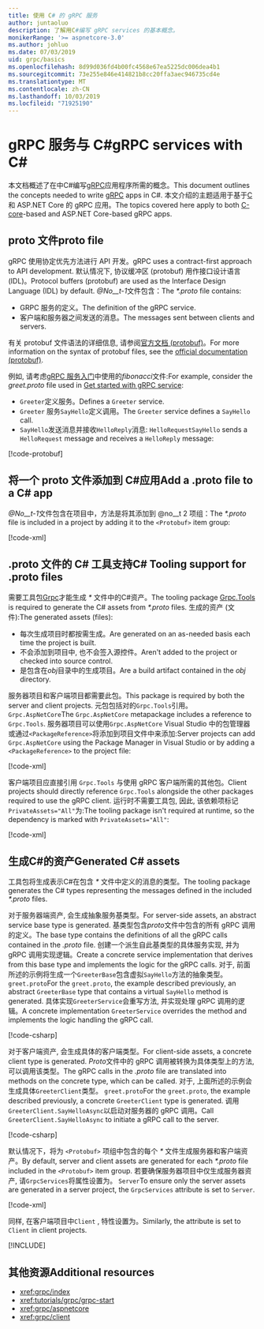```yaml
---
title: 使用 C# 的 gRPC 服务
author: juntaoluo
description: 了解用C#编写 gRPC services 的基本概念。
monikerRange: '>= aspnetcore-3.0'
ms.author: johluo
ms.date: 07/03/2019
uid: grpc/basics
ms.openlocfilehash: 8d99d036fd4b00fc4568e67ea5225dc006dea4b1
ms.sourcegitcommit: 73e255e846e414821b8cc20ffa3aec946735cd4e
ms.translationtype: MT
ms.contentlocale: zh-CN
ms.lasthandoff: 10/03/2019
ms.locfileid: "71925190"
---
```

# <a name="grpc-services-with-c"></a><span data-ttu-id="cc6c2-103">gRPC 服务与 C\#</span><span class="sxs-lookup"><span data-stu-id="cc6c2-103">gRPC services with C\#</span></span>

<span data-ttu-id="cc6c2-104">本文档概述了在中C#编写[gRPC](https://grpc.io/docs/guides/)应用程序所需的概念。</span><span class="sxs-lookup"><span data-stu-id="cc6c2-104">This document outlines the concepts needed to write [gRPC](https://grpc.io/docs/guides/) apps in C#.</span></span> <span data-ttu-id="cc6c2-105">本文介绍的主题适用于基于[C](https://grpc.io/blog/grpc-stacks)和 ASP.NET Core 的 gRPC 应用。</span><span class="sxs-lookup"><span data-stu-id="cc6c2-105">The topics covered here apply to both [C-core](https://grpc.io/blog/grpc-stacks)-based and ASP.NET Core-based gRPC apps.</span></span>

## <a name="proto-file"></a><span data-ttu-id="cc6c2-106">proto 文件</span><span class="sxs-lookup"><span data-stu-id="cc6c2-106">proto file</span></span>

<span data-ttu-id="cc6c2-107">gRPC 使用协定优先方法进行 API 开发。</span><span class="sxs-lookup"><span data-stu-id="cc6c2-107">gRPC uses a contract-first approach to API development.</span></span> <span data-ttu-id="cc6c2-108">默认情况下, 协议缓冲区 (protobuf) 用作接口设计语言 (IDL)。</span><span class="sxs-lookup"><span data-stu-id="cc6c2-108">Protocol buffers (protobuf) are used as the Interface Design Language (IDL) by default.</span></span> <span data-ttu-id="cc6c2-109">*@No__t-1*文件包含：</span><span class="sxs-lookup"><span data-stu-id="cc6c2-109">The *\*.proto* file contains:</span></span>

* <span data-ttu-id="cc6c2-110">GRPC 服务的定义。</span><span class="sxs-lookup"><span data-stu-id="cc6c2-110">The definition of the gRPC service.</span></span>
* <span data-ttu-id="cc6c2-111">客户端和服务器之间发送的消息。</span><span class="sxs-lookup"><span data-stu-id="cc6c2-111">The messages sent between clients and servers.</span></span>

<span data-ttu-id="cc6c2-112">有关 protobuf 文件语法的详细信息, 请参阅[官方文档 (protobuf)](https://developers.google.com/protocol-buffers/docs/proto3)。</span><span class="sxs-lookup"><span data-stu-id="cc6c2-112">For more information on the syntax of protobuf files, see the [official documentation (protobuf)](https://developers.google.com/protocol-buffers/docs/proto3).</span></span>

<span data-ttu-id="cc6c2-113">例如, 请考虑[gRPC 服务入门](xref:tutorials/grpc/grpc-start)中使用的*fibonacci*文件:</span><span class="sxs-lookup"><span data-stu-id="cc6c2-113">For example, consider the *greet.proto* file used in [Get started with gRPC service](xref:tutorials/grpc/grpc-start):</span></span>

* <span data-ttu-id="cc6c2-114">`Greeter`定义服务。</span><span class="sxs-lookup"><span data-stu-id="cc6c2-114">Defines a `Greeter` service.</span></span>
* <span data-ttu-id="cc6c2-115">`Greeter` 服务`SayHello`定义调用。</span><span class="sxs-lookup"><span data-stu-id="cc6c2-115">The `Greeter` service defines a `SayHello` call.</span></span>
* <span data-ttu-id="cc6c2-116">`SayHello`发送消息并接收`HelloReply`消息: `HelloRequest`</span><span class="sxs-lookup"><span data-stu-id="cc6c2-116">`SayHello` sends a `HelloRequest` message and receives a `HelloReply` message:</span></span>

[!code-protobuf[](~/tutorials/grpc/grpc-start/sample/GrpcGreeter/Protos/greet.proto)]

## <a name="add-a-proto-file-to-a-c-app"></a><span data-ttu-id="cc6c2-117">将一个 proto 文件添加到 C\#应用</span><span class="sxs-lookup"><span data-stu-id="cc6c2-117">Add a .proto file to a C\# app</span></span>

<span data-ttu-id="cc6c2-118">*@No__t-1*文件包含在项目中，方法是将其添加到 @no__t 2 项组：</span><span class="sxs-lookup"><span data-stu-id="cc6c2-118">The *\*.proto* file is included in a project by adding it to the `<Protobuf>` item group:</span></span>

[!code-xml[](~/tutorials/grpc/grpc-start/sample/GrpcGreeter/GrpcGreeter.csproj?highlight=2&range=7-9)]

## <a name="c-tooling-support-for-proto-files"></a><span data-ttu-id="cc6c2-119">.proto 文件的 C# 工具支持</span><span class="sxs-lookup"><span data-stu-id="cc6c2-119">C# Tooling support for .proto files</span></span>

<span data-ttu-id="cc6c2-120">需要工具包[Grpc](https://www.nuget.org/packages/Grpc.Tools/)才能生成 *\** 文件中的C#资产。</span><span class="sxs-lookup"><span data-stu-id="cc6c2-120">The tooling package [Grpc.Tools](https://www.nuget.org/packages/Grpc.Tools/) is required to generate the C# assets from *\*.proto* files.</span></span> <span data-ttu-id="cc6c2-121">生成的资产 (文件):</span><span class="sxs-lookup"><span data-stu-id="cc6c2-121">The generated assets (files):</span></span>

* <span data-ttu-id="cc6c2-122">每次生成项目时都按需生成。</span><span class="sxs-lookup"><span data-stu-id="cc6c2-122">Are generated on an as-needed basis each time the project is built.</span></span>
* <span data-ttu-id="cc6c2-123">不会添加到项目中, 也不会签入源控件。</span><span class="sxs-lookup"><span data-stu-id="cc6c2-123">Aren't added to the project or checked into source control.</span></span>
* <span data-ttu-id="cc6c2-124">是包含在*obj*目录中的生成项目。</span><span class="sxs-lookup"><span data-stu-id="cc6c2-124">Are a build artifact contained in the *obj* directory.</span></span>

<span data-ttu-id="cc6c2-125">服务器项目和客户端项目都需要此包。</span><span class="sxs-lookup"><span data-stu-id="cc6c2-125">This package is required by both the server and client projects.</span></span> <span data-ttu-id="cc6c2-126">元包包括对的`Grpc.Tools`引用。 `Grpc.AspNetCore`</span><span class="sxs-lookup"><span data-stu-id="cc6c2-126">The `Grpc.AspNetCore` metapackage includes a reference to `Grpc.Tools`.</span></span> <span data-ttu-id="cc6c2-127">服务器项目可以使用`Grpc.AspNetCore` Visual Studio 中的包管理器或通过`<PackageReference>`将添加到项目文件中来添加:</span><span class="sxs-lookup"><span data-stu-id="cc6c2-127">Server projects can add `Grpc.AspNetCore` using the Package Manager in Visual Studio or by adding a `<PackageReference>` to the project file:</span></span>

[!code-xml[](~/tutorials/grpc/grpc-start/sample/GrpcGreeter/GrpcGreeter.csproj?highlight=1&range=12)]

<span data-ttu-id="cc6c2-128">客户端项目应直接引用 `Grpc.Tools` 与使用 gRPC 客户端所需的其他包。</span><span class="sxs-lookup"><span data-stu-id="cc6c2-128">Client projects should directly reference `Grpc.Tools` alongside the other packages required to use the gRPC client.</span></span> <span data-ttu-id="cc6c2-129">运行时不需要工具包, 因此, 该依赖项标记`PrivateAssets="All"`为:</span><span class="sxs-lookup"><span data-stu-id="cc6c2-129">The tooling package isn't required at runtime, so the dependency is marked with `PrivateAssets="All"`:</span></span>

[!code-xml[](~/tutorials/grpc/grpc-start/sample/GrpcGreeterClient/GrpcGreeterClient.csproj?highlight=3&range=9-11)]

## <a name="generated-c-assets"></a><span data-ttu-id="cc6c2-130">生成C#的资产</span><span class="sxs-lookup"><span data-stu-id="cc6c2-130">Generated C# assets</span></span>

<span data-ttu-id="cc6c2-131">工具包将生成表示C#在包含 *\** 文件中定义的消息的类型。</span><span class="sxs-lookup"><span data-stu-id="cc6c2-131">The tooling package generates the C# types representing the messages defined in the included *\*.proto* files.</span></span>

<span data-ttu-id="cc6c2-132">对于服务器端资产, 会生成抽象服务基类型。</span><span class="sxs-lookup"><span data-stu-id="cc6c2-132">For server-side assets, an abstract service base type is generated.</span></span> <span data-ttu-id="cc6c2-133">基类型包含*proto*文件中包含的所有 gRPC 调用的定义。</span><span class="sxs-lookup"><span data-stu-id="cc6c2-133">The base type contains the definitions of all the gRPC calls contained in the *.proto* file.</span></span> <span data-ttu-id="cc6c2-134">创建一个派生自此基类型的具体服务实现, 并为 gRPC 调用实现逻辑。</span><span class="sxs-lookup"><span data-stu-id="cc6c2-134">Create a concrete service implementation that derives from this base type and implements the logic for the gRPC calls.</span></span> <span data-ttu-id="cc6c2-135">对于, 前面所述的示例将生成一个`GreeterBase`包含虚拟`SayHello`方法的抽象类型。 `greet.proto`</span><span class="sxs-lookup"><span data-stu-id="cc6c2-135">For the `greet.proto`, the example described previously, an abstract `GreeterBase` type that contains a virtual `SayHello` method is generated.</span></span> <span data-ttu-id="cc6c2-136">具体实现`GreeterService`会重写方法, 并实现处理 gRPC 调用的逻辑。</span><span class="sxs-lookup"><span data-stu-id="cc6c2-136">A concrete implementation `GreeterService` overrides the method and implements the logic handling the gRPC call.</span></span>

[!code-csharp[](~/tutorials/grpc/grpc-start/sample/GrpcGreeter/Services/GreeterService.cs?name=snippet)]

<span data-ttu-id="cc6c2-137">对于客户端资产, 会生成具体的客户端类型。</span><span class="sxs-lookup"><span data-stu-id="cc6c2-137">For client-side assets, a concrete client type is generated.</span></span> <span data-ttu-id="cc6c2-138">*Proto*文件中的 gRPC 调用被转换为具体类型上的方法, 可以调用该类型。</span><span class="sxs-lookup"><span data-stu-id="cc6c2-138">The gRPC calls in the *.proto* file are translated into methods on the concrete type, which can be called.</span></span> <span data-ttu-id="cc6c2-139">对于, 上面所述的示例会生成具体`GreeterClient`类型。 `greet.proto`</span><span class="sxs-lookup"><span data-stu-id="cc6c2-139">For the `greet.proto`, the example described previously, a concrete `GreeterClient` type is generated.</span></span> <span data-ttu-id="cc6c2-140">调用`GreeterClient.SayHelloAsync`以启动对服务器的 gRPC 调用。</span><span class="sxs-lookup"><span data-stu-id="cc6c2-140">Call `GreeterClient.SayHelloAsync` to initiate a gRPC call to the server.</span></span>

[!code-csharp[](~/tutorials/grpc/grpc-start/sample/GrpcGreeterClient/Program.cs?name=snippet)]

<span data-ttu-id="cc6c2-141">默认情况下，将为 `<Protobuf>` 项组中包含的每个 *\** 文件生成服务器和客户端资产。</span><span class="sxs-lookup"><span data-stu-id="cc6c2-141">By default, server and client assets are generated for each *\*.proto* file included in the `<Protobuf>` item group.</span></span> <span data-ttu-id="cc6c2-142">若要确保服务器项目中仅生成服务器资产, 请`GrpcServices`将属性设置为。 `Server`</span><span class="sxs-lookup"><span data-stu-id="cc6c2-142">To ensure only the server assets are generated in a server project, the `GrpcServices` attribute is set to `Server`.</span></span>

[!code-xml[](~/tutorials/grpc/grpc-start/sample/GrpcGreeter/GrpcGreeter.csproj?highlight=2&range=7-9)]

<span data-ttu-id="cc6c2-143">同样, 在客户端项目中`Client` , 特性设置为。</span><span class="sxs-lookup"><span data-stu-id="cc6c2-143">Similarly, the attribute is set to `Client` in client projects.</span></span>

[!INCLUDE[](~/includes/gRPCazure.md)]

## <a name="additional-resources"></a><span data-ttu-id="cc6c2-144">其他资源</span><span class="sxs-lookup"><span data-stu-id="cc6c2-144">Additional resources</span></span>

* <xref:grpc/index>
* <xref:tutorials/grpc/grpc-start>
* <xref:grpc/aspnetcore>
* <xref:grpc/client>
